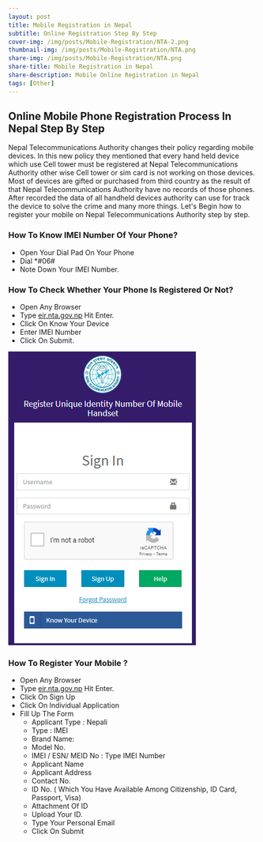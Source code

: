 ```yaml
---
layout: post
title: Mobile Registration in Nepal
subtitle: Online Registration Step By Step
cover-img: /img/posts/Mobile-Registration/NTA-2.png
thumbnail-img: /img/posts/Mobile-Registration/NTA.png
share-img: /img/posts/Mobile-Registration/NTA.png
share-title: Mobile Registration in Nepal
share-description: Mobile Online Registration in Nepal 
tags: [Other]
---
```

## Online Mobile Phone Registration Process In Nepal Step By Step
Nepal Telecommunications Authority changes their policy regarding mobile devices. In this new policy they mentioned that every hand held device which use Cell tower must be registered at Nepal Telecommunications Authority other wise Cell tower or sim card is not working on those devices. Most of devices are gifted or purchased from third country as the result of that Nepal Telecommunications Authority have no records of those phones. After recorded the data of all handheld devices authority can use for track the device to solve the crime and many more things. Let's Begin how to register your mobile on Nepal Telecommunications Authority step by step.

### How To Know IMEI Number Of Your Phone?
- Open Your Dial Pad On Your Phone
- Dial *#06#
- Note Down Your IMEI Number.

### How To Check Whether Your Phone Is Registered Or Not?
- Open Any Browser
- Type [eir.nta.gov.np](https://eir.nta.gov.np/) Hit Enter.
- Click On Know Your Device
- Enter IMEI Number
- Click On Submit.

![NTA](/img/posts/Mobile-Registration/NTA.png)

### How To Register Your Mobile ?
- Open Any Browser
- Type [eir.nta.gov.np](https://eir.nta.gov.np/) Hit Enter.
- Click On Sign Up
- Click On Individual Application
- Fill Up The Form
    - Applicant Type : Nepali
    - Type : IMEI
    - Brand Name: 
    - Model No.
    - IMEI / ESN/ MEID No : Type IMEI Number
    - Applicant Name
    - Applicant Address
    - Contact No.
    - ID No. ( Which You Have Available Among Citizenship, ID Card, Passport, Visa)
    - Attachment Of ID
    - Upload Your ID.
    - Type Your Personal Email
    - Click On Submit